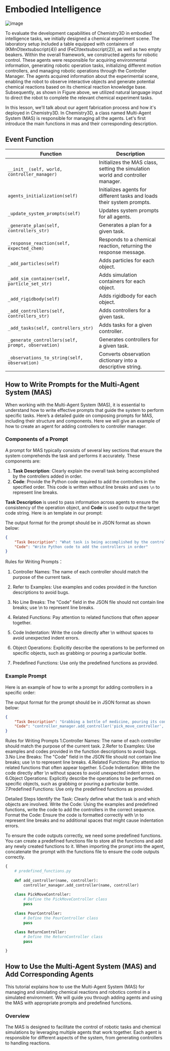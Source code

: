 
# Embodied Intelligence
![image](https://github.com/omni-chemistry/omni-chemistry/assets/171568986/f368d4b7-5afe-4af2-b3de-97f81edcd80e)


To evaluate the development capabilities of Chemistry3D in embodied intelligence tasks, we initially designed a chemical experiment scene. The laboratory setup included a table equipped with containers of (KMnO\textsubscript{4}) and (FeCl\textsubscript{2}), as well as two empty beakers. Within the overall framework, we constructed agents for robotic control. These agents were responsible for acquiring environmental information, generating robotic operation tasks, initializing different motion controllers, and managing robotic operations through the Controller Manager. The agents acquired information about the experimental scene, enabling the robot to observe interactive objects and generate potential chemical reactions based on its chemical reaction knowledge base. Subsequently, as shown in Figure above, we utilized natural language input to direct the robot to complete the relevant chemical experiment tasks.

In this lesson, we'll talk about our agent fabrication process and how it's deployed in Chemistry3D. In Chemistry3D, a class named Multi-Agent System (MAS) is responsible for managing all the agents. Let's first introduce the main functions in mas and their corresponding description.

## Event Function
| Function                          | Description                                                                                       |
|-----------------------------------|---------------------------------------------------------------------------------------------------|
| `__init__(self, world, controller_manager)` | Initializes the MAS class, setting the simulation world and controller manager.                |
| `agents_initialization(self)`     | Initializes agents for different tasks and loads their system prompts.                           |
| `_update_system_prompts(self)`    | Updates system prompts for all agents.                                                           |
| `_generate_plan(self, controllers_str)` | Generates a plan for a given task.                                                           |
| `_response_reaction(self, expected_chem)` | Responds to a chemical reaction, returning the response message.                               |
| `_add_particles(self)`            | Adds particles for each object.                                                                  |
| `_add_sim_container(self, particle_set_str)` | Adds simulation containers for each object.                                                 |
| `_add_rigidbody(self)`            | Adds rigidbody for each object.                                                                  |
| `_add_controllers(self, controllers_str)` | Adds controllers for a given task.                                                           |
| `_add_tasks(self, controllers_str)` | Adds tasks for a given controller.                                                            |
| `_generate_controllers(self, prompt, observation)` | Generates controllers for a given task.                                                      |
| `_observations_to_string(self, observation)` | Converts observation dictionary into a descriptive string.                                   |


## How to Write Prompts for the Multi-Agent System (MAS)

When working with the Multi-Agent System (MAS), it is essential to understand how to write effective prompts that guide the system to perform specific tasks. Here’s a detailed guide on composing prompts for MAS, including their structure and components. Here we will give an example of how to create an agent for adding controllers to controller manager.

### Components of a Prompt

A prompt for MAS typically consists of several key sections that ensure the system comprehends the task and performs it accurately. These components are:

1. **Task Description**: Clearly explain the overall task being accomplished by the controllers added in order.
2. **Code**: Provide the Python code required to add the controllers in the specified order. This code is written without line breaks and uses `\n` to represent line breaks.

**Task Description** is used to pass information across agents to ensure the consistency of the operation object, and **Code** is used to output the target code string. Here is an template in our prompt:

The output format for the prompt should be in JSON format as shown below:

```json
{   
    "Task Description": "What task is being accomplished by the controllers added in order",
    "Code": "Write Python code to add the controllers in order"
}
```

Rules for Writing Prompts：

1. Controller Names: The name of each controller should match the purpose of the current task.

2. Refer to Examples: Use examples and codes provided in the function descriptions to avoid bugs.

3. No Line Breaks: The "Code" field in the JSON file should not contain line breaks; use \n to represent line breaks.

4. Related Functions: Pay attention to related functions that often appear together.

5. Code Indentation: Write the code directly after \n without spaces to avoid unexpected indent errors.

6. Object Operations: Explicitly describe the operations to be performed on specific objects, such as grabbing or pouring a particular bottle.

7. Predefined Functions: Use only the predefined functions as provided.


### Example Prompt
Here is an example of how to write a prompt for adding controllers in a specific order:

The output format for the prompt should be in JSON format as shown below:

```json
{
    "Task Description": "Grabbing a bottle of medicine, pouring its contents into a beaker, and then returning the bottle to its original position.",
    "Code": "controller_manager.add_controller('pick_move_controller', PickMoveController())\ncontroller_manager.add_controller('pour_controller', PourController())\ncontroller_manager.add_controller('return_controller', ReturnController())"
}
```

Rules for Writing Prompts
1.Controller Names: The name of each controller should match the purpose of the current task.
2.Refer to Examples: Use examples and codes provided in the function descriptions to avoid bugs.
3.No Line Breaks: The "Code" field in the JSON file should not contain line breaks; use \n to represent line breaks.
4.Related Functions: Pay attention to related functions that often appear together.
5.Code Indentation: Write the code directly after \n without spaces to avoid unexpected indent errors.
6.Object Operations: Explicitly describe the operations to be performed on specific objects, such as grabbing or pouring a particular bottle.
7.Predefined Functions: Use only the predefined functions as provided.


Detailed Steps
Identify the Task: Clearly define what the task is and which objects are involved.
Write the Code: Using the examples and predefined functions, write the code to add the controllers in the correct sequence.
Format the Code: Ensure the code is formatted correctly with \n to represent line breaks and no additional spaces that might cause indentation errors.

To ensure the code outputs correctly, we need some predefined functions. You can create a predefined functions file to store all the functions and add any newly created functions to it. When importing the prompt into the agent, concatenate the prompt with the functions file to ensure the code outputs correctly.

```python
{
    # predefined_functions.py
    
    def add_controller(name, controller):
        controller_manager.add_controller(name, controller)
    
    class PickMoveController:
        # Define the PickMoveController class
        pass
    
    class PourController:
        # Define the PourController class
        pass
    
    class ReturnController:
        # Define the ReturnController class
        pass

}
```
## How to Use the Multi-Agent System (MAS) and Add Corresponding Agents
This tutorial explains how to use the Multi-Agent System (MAS) for managing and simulating chemical reactions and robotics control in a simulated environment. We will guide you through adding agents and using the MAS with appropriate prompts and predefined functions.

### Overview
The MAS is designed to facilitate the control of robotic tasks and chemical simulations by leveraging multiple agents that work together. Each agent is responsible for different aspects of the system, from generating controllers to handling reactions.
